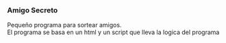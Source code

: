 ### Amigo Secreto  
Pequeño programa para sortear amigos.  
El programa se basa en un html y un script que lleva la logica del programa  
